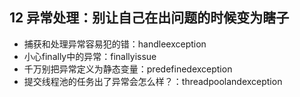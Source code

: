 ## 12 异常处理：别让自己在出问题的时候变为瞎子
- 捕获和处理异常容易犯的错：handleexception
- 小心finally中的异常：finallyissue
- 千万别把异常定义为静态变量：predefinedexception
- 提交线程池的任务出了异常会怎么样？：threadpoolandexception

